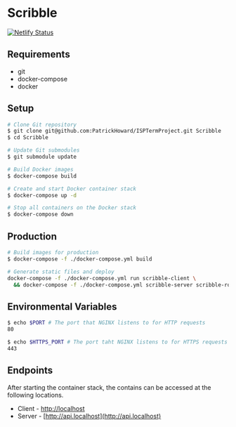 # Scribble
[![Netlify Status](https://api.netlify.com/api/v1/badges/cc995677-527a-4558-b787-2b3f6f56bb58/deploy-status)](https://app.netlify.com/sites/scribble-editor/deploys)

## Requirements
- git
- docker-compose
- docker

## Setup
```bash
# Clone Git repository
$ git clone git@github.com:PatrickHoward/ISPTermProject.git Scribble
$ cd Scribble

# Update Git submodules
$ git submodule update

# Build Docker images
$ docker-compose build

# Create and start Docker container stack
$ docker-compose up -d

# Stop all containers on the Docker stack
$ docker-compose down
```

## Production
```bash
# Build images for production
$ docker-compose -f ./docker-compose.yml build

# Generate static files and deploy
docker-compose -f ./docker-compose.yml run scribble-client \
  && docker-compose -f ./docker-compose.yml scribble-server scribble-router
```

## Environmental Variables
```bash
$ echo $PORT # The port that NGINX listens to for HTTP requests
80

$ echo $HTTPS_PORT # The port taht NGINX listens to for HTTPS requests
443
```

## Endpoints
After starting the container stack, the contains can be accessed at the following locations.

- Client - [http://localhost](http://localhost)
- Server - [http://api.localhost](http://api.localhost)
